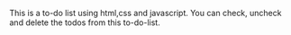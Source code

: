 This is a to-do list using html,css and javascript.
You can check, uncheck and delete the todos from this to-do-list.
